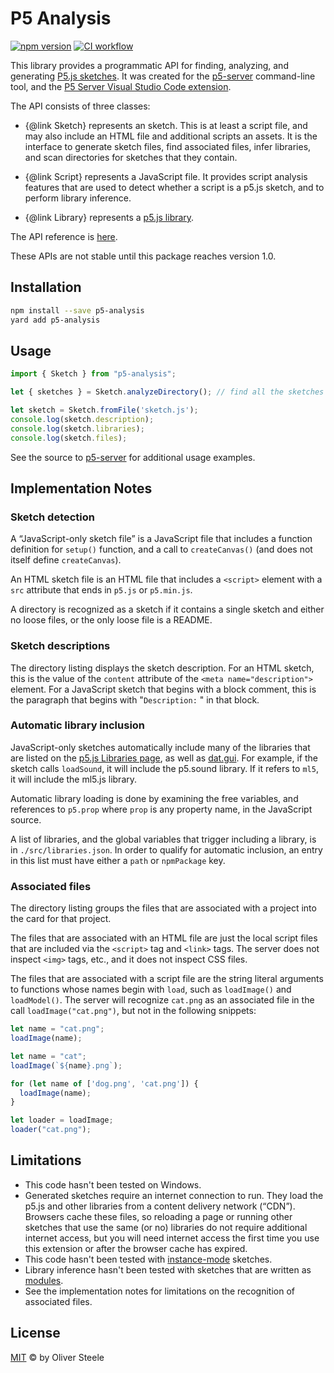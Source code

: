 # P5 Analysis

[![npm version](https://badge.fury.io/js/p5-analysis.svg)](https://www.npmjs.com/package/p5-analysis)
[![CI workflow](https://github.com/osteele/p5-server/actions/workflows/ci.yml/badge.svg)](https://github.com/osteele/p5-server/actions/workflows/ci.yml)

This library provides a programmatic API for finding, analyzing, and generating
[P5.js sketches](https://p5js.org). It was created for the
[p5-server](https://github.com/osteele/p5-server#p5js-server) command-line tool,
and the [P5 Server Visual Studio Code
extension](https://github.com/osteele/vscode-p5server#readme).

The API consists of three classes:

* {@link Sketch} represents an sketch. This is at least a script file, and may
  also include an HTML file and additional scripts an  assets. It is the
  interface to generate sketch files, find associated files, infer libraries,
  and scan directories for sketches that they contain.

* {@link Script} represents a JavaScript file. It provides script analysis
  features that are used to detect whether a script is a p5.js sketch, and to
  perform library inference.

* {@link Library} represents a [p5.js library](https://p5js.org/libraries/).

The API reference is [here](https://osteele.github.io/p5-server/p5-analysis/).

These APIs are not stable until this package reaches version 1.0.

## Installation

```sh
npm install --save p5-analysis
yard add p5-analysis
```

## Usage

```js
import { Sketch } from "p5-analysis";

let { sketches } = Sketch.analyzeDirectory(); // find all the sketches in a directory

let sketch = Sketch.fromFile('sketch.js');
console.log(sketch.description);
console.log(sketch.libraries);
console.log(sketch.files);
```

See the source to [p5-server](https://github.com/osteele/p5-server) for
additional usage examples.

## Implementation Notes

### Sketch detection

A “JavaScript-only sketch file” is a JavaScript file that includes a function
definition for `setup()` function, and a call to `createCanvas()` (and does not
itself define `createCanvas`).

An HTML sketch file is an HTML file that includes a `<script>` element with a
`src` attribute that ends in `p5.js` or `p5.min.js`.

A directory is recognized as a sketch if it contains a single sketch and either
no loose files, or the only loose file is a README.

### Sketch descriptions

The directory listing displays the sketch description. For an HTML sketch, this
is the value of the `content` attribute of the `<meta name="description">`
element. For a JavaScript sketch that begins with a block comment, this is the
paragraph that begins with "`Description:` " in that block.

### Automatic library inclusion

JavaScript-only sketches automatically include many of the libraries that are
listed on the [p5.js Libraries page](https://p5js.org/libraries/), as well as
[dat.gui](https://github.com/dataarts/dat.gui). For example, if the sketch calls
`loadSound`, it will include the p5.sound library. If it refers to `ml5`, it
will include the ml5.js library.

Automatic library loading is done by examining the free variables, and
references to `p5.prop` where `prop` is any property name, in the JavaScript source.

A list of libraries, and the global variables that trigger including a library,
is in `./src/libraries.json`. In order to qualify for automatic inclusion, an
entry in this list must have either a `path` or `npmPackage` key.

### Associated files

The directory listing groups the files that are associated with a project into
the card for that project.

The files that are associated with an HTML file are just the local script files
that are included via the `<script>` tag and `<link>` tags. The server does not
inspect `<img>` tags,
etc., and it does not inspect CSS files.

The files that are associated with a script file are the string literal
arguments to functions whose names begin with `load`, such as `loadImage()` and
`loadModel()`. The server will recognize `cat.png` as an associated file in the
call `loadImage("cat.png")`, but not in the following snippets:

```js
let name = "cat.png";
loadImage(name);
```

```js
let name = "cat";
loadImage(`${name}.png`);
```

```js
for (let name of ['dog.png', 'cat.png']) {
  loadImage(name);
}
```

```js
let loader = loadImage;
loader("cat.png");
```

## Limitations

* This code hasn't been tested on Windows.
* Generated sketches require an internet connection to run. They load the p5.js
  and other libraries from a content delivery network (“CDN”). Browsers cache
  these files, so reloading a page or running other sketches that use the same
  (or no) libraries do not require additional internet access, but you will need
  internet access the first time you use this extension or after the browser
  cache has expired.
* This code hasn't been tested with
  [instance-mode](https://github.com/processing/p5.js/wiki/Global-and-instance-mode)
  sketches.
* Library inference hasn't been tested with sketches that are written as
  [modules](https://developer.mozilla.org/en-US/docs/Web/JavaScript/Guide/Modules).
* See the implementation notes for limitations on the recognition of associated
  files.

## License

[MIT](LICENSE) © by Oliver Steele
